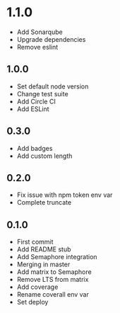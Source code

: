 # 1.1.0
+ Add Sonarqube
+ Upgrade dependencies
+ Remove eslint

## 1.0.0
+ Set default node version
+ Change test suite
+ Add Circle CI
+ Add ESLint

## 0.3.0
+ Add badges
+ Add custom length

## 0.2.0
+ Fix issue with npm token env var
+ Complete truncate

## 0.1.0
+ First commit
+ Add README stub
+ Add Semaphore integration
+ Merging in master
+ Add matrix to Semaphore
+ Remove LTS from matrix
+ Add coverage
+ Rename coverall env var
+ Set deploy